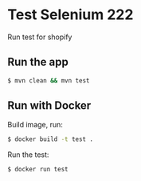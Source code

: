 # Test Selenium 222

Run test for shopify

## Run the app

```bash
$ mvn clean && mvn test
```

## Run with Docker

Build image, run:

```bash
$ docker build -t test .
```

Run the test:
```bash
$ docker run test
```